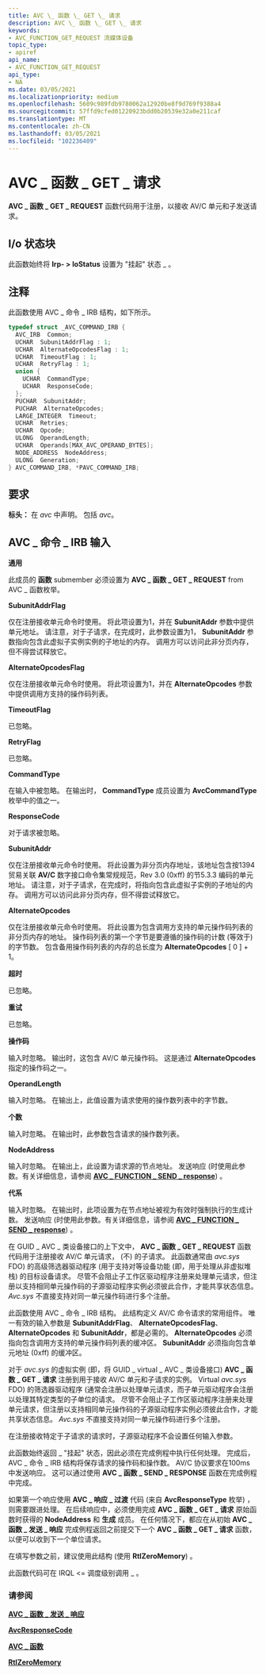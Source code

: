 ```yaml
---
title: AVC \_ 函数 \_ GET \_ 请求
description: AVC \_ 函数 \_ GET \_ 请求
keywords:
- AVC_FUNCTION_GET_REQUEST 流媒体设备
topic_type:
- apiref
api_name:
- AVC_FUNCTION_GET_REQUEST
api_type:
- NA
ms.date: 03/05/2021
ms.localizationpriority: medium
ms.openlocfilehash: 5609c989fdb9780062a12920be8f9d769f9388a4
ms.sourcegitcommit: 57ffd9cfed01220923bdd0b20539e32a0e211caf
ms.translationtype: MT
ms.contentlocale: zh-CN
ms.lasthandoff: 03/05/2021
ms.locfileid: "102236409"
---
```

# <a name="avc_function_get_request"></a>AVC \_ 函数 \_ GET \_ 请求

**AVC \_ 函数 \_ GET \_ REQUEST** 函数代码用于注册，以接收 AV/C 单元和子发送请求。

## <a name="io-status-block"></a>I/o 状态块

此函数始终将 **Irp- &gt; IoStatus** 设置为 "挂起" 状态 \_ 。

## <a name="comments"></a>注释

此函数使用 AVC \_ 命令 \_ IRB 结构，如下所示。

```cpp
typedef struct _AVC_COMMAND_IRB {
  AVC_IRB  Common;
  UCHAR  SubunitAddrFlag : 1;
  UCHAR  AlternateOpcodesFlag : 1;
  UCHAR  TimeoutFlag : 1;
  UCHAR  RetryFlag : 1;
  union {
    UCHAR  CommandType;
    UCHAR  ResponseCode;
  };
  PUCHAR  SubunitAddr;
  PUCHAR  AlternateOpcodes;
  LARGE_INTEGER  Timeout;
  UCHAR  Retries;
  UCHAR  Opcode;
  ULONG  OperandLength;
  UCHAR  Operands[MAX_AVC_OPERAND_BYTES];
  NODE_ADDRESS  NodeAddress;
  ULONG  Generation;
} AVC_COMMAND_IRB, *PAVC_COMMAND_IRB;
```

## <a name="requirements"></a>要求

**标头：** 在 *avc* 中声明。 包括 *avc*。

## <a name="avc_command_irb-input"></a>AVC \_ 命令 \_ IRB 输入

**通用**
  
此成员的 **函数** submember 必须设置为 **AVC \_ 函数 \_ GET \_ REQUEST** from AVC \_ 函数枚举。

**SubunitAddrFlag**
  
仅在注册接收单元命令时使用。 将此项设置为1，并在 **SubunitAddr** 参数中提供单元地址。 请注意，对于子请求，在完成时，此参数设置为1， **SubunitAddr** 参数指向包含此虚拟子实例实例的子地址的内存。 调用方可以访问此非分页内存，但不得尝试释放它。

**AlternateOpcodesFlag**
  
仅在注册接收单元命令时使用。 将此项设置为1，并在 **AlternateOpcodes** 参数中提供调用方支持的操作码列表。

**TimeoutFlag**
  
已忽略。

**RetryFlag**
  
已忽略。

**CommandType**
  
在输入中被忽略。 在输出时， **CommandType** 成员设置为 **AvcCommandType** 枚举中的值之一。

**ResponseCode**
  
对于请求被忽略。

**SubunitAddr**
  
仅在注册接收单元命令时使用。 将此设置为非分页内存地址，该地址包含按1394贸易关联 **AV/C** 数字接口命令集常规规范，Rev 3.0 (0xff) 的节5.3.3 编码的单元地址。 请注意，对于子请求，在完成时，将指向包含此虚拟子实例的子地址的内存。 调用方可以访问此非分页内存，但不得尝试释放它。

**AlternateOpcodes**
  
仅在注册接收单元命令时使用。 将此设置为包含调用方支持的单元操作码列表的非分页内存的地址。 操作码列表的第一个字节是要遵循的操作码的计数 (等效于) 的字节数。 包含备用操作码列表的内存的总长度为 **AlternateOpcodes** \[ 0 \] + 1。

**超时**
  
已忽略。

**重试**
  
已忽略。

**操作码**
  
输入时忽略。 输出时，这包含 AV/C 单元操作码。 这是通过 **AlternateOpcodes** 指定的操作码之一。

**OperandLength**
  
输入时忽略。 在输出上，此值设置为请求使用的操作数列表中的字节数。

**个数**
  
输入时忽略。 在输出时，此参数包含请求的操作数列表。

**NodeAddress**
  
输入时忽略。 在输出上，此设置为请求源的节点地址。 发送响应 (时使用此参数。有关详细信息，请参阅 [**AVC \_ FUNCTION \_ SEND \_ response**](avc-function-send-response.md)) 。

**代系**
  
输入时忽略。 在输出时，此项设置为在节点地址被视为有效时强制执行的生成计数。 发送响应 (时使用此参数。有关详细信息，请参阅 [**AVC \_ FUNCTION \_ SEND \_ response**](avc-function-send-response.md)) 。

在 GUID \_ AVC \_ 类设备接口的上下文中， **AVC \_ 函数 \_ GET \_ REQUEST** 函数代码用于注册接收 AV/C 单元请求， (不) 的子请求。 此函数通常由 *avc.sys* FDO) 的高级筛选器驱动程序 (用于支持对等设备功能 (即，用于处理从非虚拟堆栈) 的目标设备请求。 尽管不会阻止子工作区驱动程序注册来处理单元请求，但注册以支持相同单元操作码的子源驱动程序实例必须彼此合作，才能共享状态信息。 *Avc.sys* 不直接支持对同一单元操作码进行多个注册。

此函数使用 AVC \_ 命令 \_ IRB 结构。 此结构定义 AV/C 命令请求的常用组件。 唯一有效的输入参数是 **SubunitAddrFlag**、 **AlternateOpcodesFlag**、 **AlternateOpcodes** 和 **SubunitAddr**，都是必需的。 **AlternateOpcodes** 必须指向包含调用方支持的单元操作码列表的缓冲区。 **SubunitAddr** 必须指向包含单元地址 (0xff) 的缓冲区。

对于 *avc.sys* 的虚拟实例 (即，将 GUID \_ virtual \_ AVC \_ 类设备接口) **AVC \_ 函数 \_ GET \_ 请求** 注册到用于接收 AV/C 单元和子请求的实例。 Virtual *avc.sys* FDO) 的筛选器驱动程序 (通常会注册以处理单元请求，而子单元驱动程序会注册以处理其特定类型的子单位的请求。 尽管不会阻止子工作区驱动程序注册来处理单元请求，但注册以支持相同单元操作码的子源驱动程序实例必须彼此合作，才能共享状态信息。 *Avc.sys* 不直接支持对同一单元操作码进行多个注册。

在注册接收特定于子请求的请求时，子源驱动程序不会设置任何输入参数。

此函数始终返回 \_ "挂起" 状态，因此必须在完成例程中执行任何处理。 完成后，AVC \_ 命令 \_ IRB 结构将保存请求的操作码和操作数。 AV/C 协议要求在100ms 中发送响应。 这可以通过使用 **AVC \_ 函数 \_ SEND \_ RESPONSE** 函数在完成例程中完成。

如果第一个响应使用 **AVC \_ 响应 \_ 过渡** 代码 (来自 **AvcResponseType** 枚举) ，则需要跟进处理。 在后续响应中，必须使用完成 **AVC \_ 函数 \_ GET \_ 请求** 原始函数时获得的 **NodeAddress** 和 **生成** 成员。 在任何情况下，都应在从初始 **AVC \_ 函数 \_ 发送 \_ 响应** 完成例程返回之前提交下一个 **AVC \_ 函数 \_ GET \_ 请求** 函数，以便可以收到下一个单位请求。

在填写参数之前，建议使用此结构 (使用 **RtlZeroMemory**) 。

此函数代码可在 IRQL <= 调度级别调用 \_ 。

### <a name="see-also"></a>请参阅

[**AVC \_ 函数 \_ 发送 \_ 响应**](avc-function-send-response.md)

[**AvcResponseCode**](/windows-hardware/drivers/ddi/avc/ne-avc-_tagavcresponsecode)

[**AVC \_ 函数**](/windows-hardware/drivers/ddi/avc/ne-avc-_tagavc_function)

[**RtlZeroMemory**](/windows-hardware/drivers/ddi/wdm/nf-wdm-rtlzeromemory)
